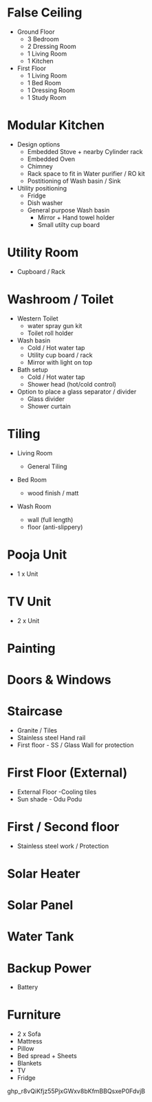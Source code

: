 # False Ceiling
- Ground Floor
    - 3 Bedroom
    - 2 Dressing Room
    - 1 Living Room
    - 1 Kitchen
- First Floor
    - 1 Living Room
    - 1 Bed Room
    - 1 Dressing Room
    - 1 Study Room

# Modular Kitchen
- Design options
    - Embedded Stove + nearby Cylinder rack
    - Embedded Oven
    - Chimney
    - Rack space to fit in Water purifier / RO kit
    - Postitioning of Wash basin / Sink
- Utility positioning
    - Fridge
    - Dish washer
    - General purpose Wash basin
        - Mirror + Hand towel holder
        - Small utilty cup board

# Utility Room
- Cupboard / Rack


# Washroom / Toilet
- Western Toilet
    - water spray gun kit
    - Toilet roll holder
- Wash basin
    - Cold / Hot water tap
    - Utility cup board / rack
    - Mirror with light on top
- Bath setup
    - Cold / Hot water tap
    - Shower head (hot/cold control)
- Option to place a glass separator / divider
    - Glass divider
    - Shower curtain

# Tiling
- Living Room
    - General Tiling

- Bed Room
    - wood finish / matt

- Wash Room
    - wall (full length)
    - floor (anti-slippery)

# Pooja Unit
- 1 x Unit

# TV Unit
- 2 x Unit



# Painting


# Doors & Windows


# Staircase
- Granite / Tiles
- Stainless steel Hand rail
- First floor - SS / Glass Wall for protection

# First Floor (External)
- External Floor -Cooling tiles
- Sun shade - Odu Podu

# First / Second floor 
- Stainless steel work / Protection


# Solar Heater


# Solar Panel


# Water Tank


# Backup Power
- Battery


# Furniture
- 2 x Sofa
- Mattress
- Pillow
- Bed spread + Sheets
- Blankets
- TV
- Fridge


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

